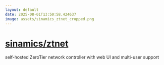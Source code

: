 ```yaml
---
layout: default
date: 2025-08-01T13:50:58.424637
image: assets/sinamics_ztnet_cropped.png
---
```


# [sinamics/ztnet](https://github.com/sinamics/ztnet)

self-hosted ZeroTier network controller with web UI and multi-user support
